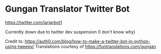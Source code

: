 # Gungan Translator Twitter Bot
https://twitter.com/jarjarbot1

Currently down due to twitter dev suspension (I don't know why)

Credit to: https://auth0.com/blog/how-to-make-a-twitter-bot-in-python-using-tweepy/
Translations courtesy of https://funtranslations.com/gungan
